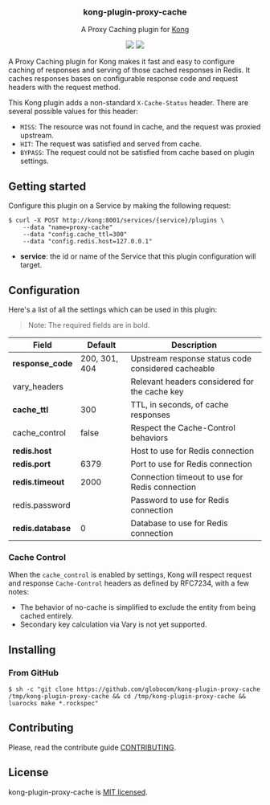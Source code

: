 <h3 align="center">
  kong-plugin-proxy-cache
</h3>

<p align="center">
    A Proxy Caching plugin for <a href="https://konghq.com/">Kong</a>
</p>

<p align="center">
  <a href="./LICENSE"><img src="https://img.shields.io/github/license/mashape/apistatus.svg?style=flat-square"></a>
  <a href="https://www.globo.com/"><img src="https://img.shields.io/badge/powered%20by-globo.com-blue.svg?style=flat-square"></a>
</p>

A Proxy Caching plugin for Kong makes it fast and easy to configure caching of responses and serving of those cached responses in Redis. It caches responses bases on configurable response code and request headers with the request method.

This Kong plugin adds a non-standard `X-Cache-Status` header. There are several possible values for this header:

* `MISS`: The resource was not found in cache, and the request was proxied upstream.
* `HIT`: The request was satisfied and served from cache.
* `BYPASS`: The request could not be satisfied from cache based on plugin settings.

## Getting started

Configure this plugin on a Service by making the following request:

```shell
$ curl -X POST http://kong:8001/services/{service}/plugins \
    --data "name=proxy-cache"
    --data "config.cache_ttl=300"
    --data "config.redis.host=127.0.0.1"
```

* **service**: the id or name of the Service that this plugin configuration will target.

## Configuration

Here's a list of all the settings which can be used in this plugin:

> Note: The required fields are in bold.

| Field          | Default       | Description
|----------------|---------------|----------------------------------------------------
| **response_code**  | 200, 301, 404 | Upstream response status code considered cacheable
| vary_headers   |               | Relevant headers considered for the cache key
| **cache_ttl**      | 300           | TTL, in seconds, of cache responses
| cache_control  | false         | Respect the Cache-Control behaviors
| **redis.host**     |               | Host to use for Redis connection
| **redis.port**     | 6379          | Port to use for Redis connection
| **redis.timeout**  | 2000          | Connection timeout to use for Redis connection
| redis.password |               | Password to use for Redis connection
| **redis.database** | 0             | Database to use for Redis connection

### Cache Control

When the `cache_control` is enabled by settings, Kong will respect request and response `Cache-Control` headers as defined by RFC7234, with a few notes:

* The behavior of no-cache is simplified to exclude the entity from being cached entirely.
* Secondary key calculation via Vary is not yet supported.

## Installing

### From GitHub

```shell
$ sh -c "git clone https://github.com/globocom/kong-plugin-proxy-cache /tmp/kong-plugin-proxy-cache && cd /tmp/kong-plugin-proxy-cache && luarocks make *.rockspec"
```

## Contributing

Please, read the contribute guide [CONTRIBUTING](./CONTRIBUTING.md).

## License

kong-plugin-proxy-cache is [MIT licensed](./LICENSE).
